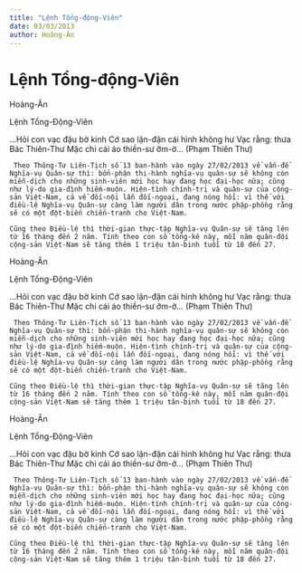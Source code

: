```yaml
---
title: "Lệnh Tổng-động-Viên"
date: 03/03/2013
author: Hoàng-Ân
---
```


# Lệnh Tổng-động-Viên

Hoàng-Ân

Lệnh Tổng-Động-Viên

...Hỏi con vạc đậu bờ kinh
Cớ sao lận-đận cái hình không hư
Vạc rằng: thưa Bác Thiên-Thư
Mặc chi cái áo thiền-sư ỡm-ờ...
      (Phạm Thiên Thư)


     Theo Thông-Tư Liên-Tịch số 13 ban-hành vào ngày 27/02/2013 về vấn-đề Nghĩa-vụ Quân-sự thì: bổn-phận thi-hành nghĩa-vụ quân-sự sẽ không còn miễn-dịch cho những sinh-viên mới học hay đang học đại-học nữa; cũng như lý-do gia-đình hiếm-muộn. Hiện-tình chính-trị và quân-sự của cộng-sản Việt-Nam, cả về đối-nội lẫn đối-ngoại, đang nóng hổi: vì thế với điều-lệ Nghĩa-vụ Quân-sự càng làm người dân trong nước phập-phồng rằng sẽ có một đột-biến chiến-tranh cho Việt-Nam.

    Cũng theo Điều-lệ thì thời-gian thực-tập Nghĩa-vụ Quân-sự sẽ tăng lên từ 16 tháng đến 2 năm. Tính theo con số tổng-kê này, mỗi năm quân-đội cộng-sản Việt-Nam sẽ tăng thêm 1 triệu tân-binh tuổi từ 18 đến 27.

Hoàng-Ân

Lệnh Tổng-Động-Viên

...Hỏi con vạc đậu bờ kinh
Cớ sao lận-đận cái hình không hư
Vạc rằng: thưa Bác Thiên-Thư
Mặc chi cái áo thiền-sư ỡm-ờ...
      (Phạm Thiên Thư)


     Theo Thông-Tư Liên-Tịch số 13 ban-hành vào ngày 27/02/2013 về vấn-đề Nghĩa-vụ Quân-sự thì: bổn-phận thi-hành nghĩa-vụ quân-sự sẽ không còn miễn-dịch cho những sinh-viên mới học hay đang học đại-học nữa; cũng như lý-do gia-đình hiếm-muộn. Hiện-tình chính-trị và quân-sự của cộng-sản Việt-Nam, cả về đối-nội lẫn đối-ngoại, đang nóng hổi: vì thế với điều-lệ Nghĩa-vụ Quân-sự càng làm người dân trong nước phập-phồng rằng sẽ có một đột-biến chiến-tranh cho Việt-Nam.

    Cũng theo Điều-lệ thì thời-gian thực-tập Nghĩa-vụ Quân-sự sẽ tăng lên từ 16 tháng đến 2 năm. Tính theo con số tổng-kê này, mỗi năm quân-đội cộng-sản Việt-Nam sẽ tăng thêm 1 triệu tân-binh tuổi từ 18 đến 27.

Hoàng-Ân

Lệnh Tổng-Động-Viên

...Hỏi con vạc đậu bờ kinh
Cớ sao lận-đận cái hình không hư
Vạc rằng: thưa Bác Thiên-Thư
Mặc chi cái áo thiền-sư ỡm-ờ...
      (Phạm Thiên Thư)


     Theo Thông-Tư Liên-Tịch số 13 ban-hành vào ngày 27/02/2013 về vấn-đề Nghĩa-vụ Quân-sự thì: bổn-phận thi-hành nghĩa-vụ quân-sự sẽ không còn miễn-dịch cho những sinh-viên mới học hay đang học đại-học nữa; cũng như lý-do gia-đình hiếm-muộn. Hiện-tình chính-trị và quân-sự của cộng-sản Việt-Nam, cả về đối-nội lẫn đối-ngoại, đang nóng hổi: vì thế với điều-lệ Nghĩa-vụ Quân-sự càng làm người dân trong nước phập-phồng rằng sẽ có một đột-biến chiến-tranh cho Việt-Nam.

    Cũng theo Điều-lệ thì thời-gian thực-tập Nghĩa-vụ Quân-sự sẽ tăng lên từ 16 tháng đến 2 năm. Tính theo con số tổng-kê này, mỗi năm quân-đội cộng-sản Việt-Nam sẽ tăng thêm 1 triệu tân-binh tuổi từ 18 đến 27.
